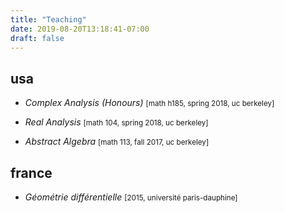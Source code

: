 ```yaml
---
title: "Teaching"
date: 2019-08-20T13:18:41-07:00
draft: false
---
```


## usa

* *Complex Analysis (Honours)*
<small>[math h185, spring 2018, uc berkeley]</small>

* *Real Analysis*
<small>[math 104, spring 2018, uc berkeley]</small>

* *Abstract Algebra*
<small>[math 113, fall 2017, uc berkeley]</small>

## france


* *Géométrie différentielle*
<small>[2015, université paris-dauphine]</small>
